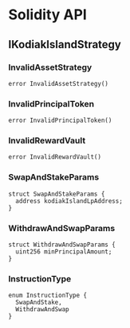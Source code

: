 # Solidity API

## IKodiakIslandStrategy

### InvalidAssetStrategy

```solidity
error InvalidAssetStrategy()
```

### InvalidPrincipalToken

```solidity
error InvalidPrincipalToken()
```

### InvalidRewardVault

```solidity
error InvalidRewardVault()
```

### SwapAndStakeParams

```solidity
struct SwapAndStakeParams {
  address kodiakIslandLpAddress;
}
```

### WithdrawAndSwapParams

```solidity
struct WithdrawAndSwapParams {
  uint256 minPrincipalAmount;
}
```

### InstructionType

```solidity
enum InstructionType {
  SwapAndStake,
  WithdrawAndSwap
}
```

